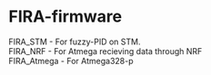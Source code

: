 # FIRA-firmware
FIRA_STM - For fuzzy-PID on STM.<br/>
FIRA_NRF - For Atmega recieving data through NRF<br/>
FIRA_Atmega - For Atmega328-p<br/>

